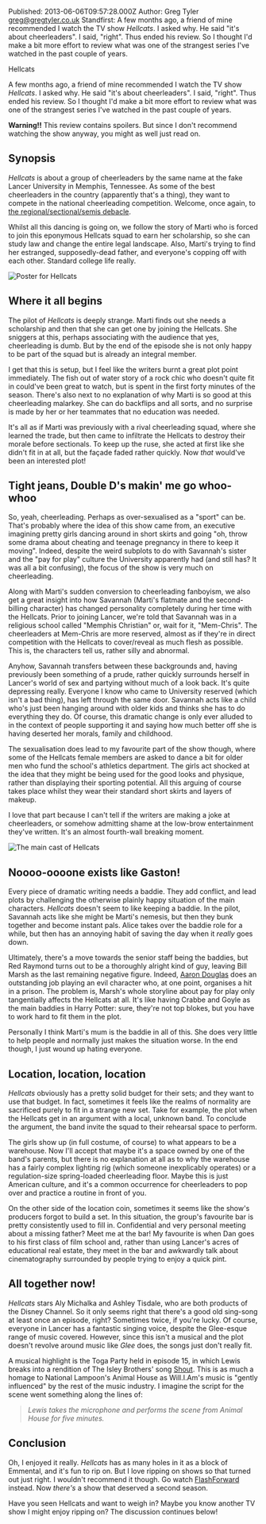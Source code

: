 Published: 2013-06-06T09:57:28.000Z
Author: Greg Tyler <greg@gregtyler.co.uk>
Standfirst: A few months ago, a friend of mine recommended I watch the TV show _Hellcats_. I asked why. He said "it's about cheerleaders". I said, "right". Thus ended his review. So I thought I'd make a bit more effort to review what was one of the strangest series I've watched in the past couple of years.

Hellcats

A few months ago, a friend of mine recommended I watch the TV show _Hellcats_. I asked why. He said "it's about cheerleaders". I said, "right". Thus ended his review. So I thought I'd make a bit more effort to review what was one of the strangest series I've watched in the past couple of years.   

**Warning!!** This review contains spoilers. But since I don't recommend watching the show anyway, you might as well just read on.

## Synopsis

_Hellcats_ is about a group of cheerleaders by the same name at the fake Lancer University in Memphis, Tennessee. As some of the best cheerleaders in the country (apparently that's a thing), they want to compete in the national cheerleading competition. Welcome, once again, to [the regional/sectional/semis debacle][1].   

Whilst all this dancing is going on, we follow the story of Marti who is forced to join this eponymous Hellcats squad to earn her scholarship, so she can study law and change the entire legal landscape. Also, Marti's trying to find her estranged, supposedly-dead father, and everyone's copping off with each other. Standard college life really.   

![Poster for Hellcats](/hellcats-poster.jpg ":right If anyone can explain that tagline to me, I'd appreciate it. Also, what's up with Marti's mouth? Who the hell okay'ed this poster?")


## Where it all begins


The pilot of _Hellcats_ is deeply strange. Marti finds out she needs a scholarship and then that she can get one by joining the Hellcats. She sniggers at this, perhaps associating with the audience that yes, cheerleading is dumb. But by the end of the episode she is not only happy to be part of the squad but is already an integral member.   

I get that this is setup, but I feel like the writers burnt a great plot point immediately. The fish out of water story of a rock chic who doesn't quite fit in could've been great to watch, but is spent in the first forty minutes of the season. There's also next to no explanation of why Marti is so good at this cheerleading malarkey. She can do backflips and all sorts, and no surprise is made by her or her teammates that no education was needed.   

It's all as if Marti was previously with a rival cheerleading squad, where she learned the trade, but then came to infiltrate the Hellcats to destroy their morale before sectionals. To keep up the ruse, she acted at first like she didn't fit in at all, but the façade faded rather quickly. Now _that_ would've been an interested plot!   


## Tight jeans, Double D's makin' me go whoo-whoo


So, yeah, cheerleading. Perhaps as over-sexualised as a "sport" can be. That's probably where the idea of this show came from, an executive imagining pretty girls dancing around in short skirts and going "oh, throw some drama about cheating and teenage pregnancy in there to keep it moving". Indeed, despite the weird subplots to do with Savannah's sister and the "pay for play" culture the University apparently had (and still has? It was all a bit confusing), the focus of the show is very much on cheerleading.   

Along with Marti's sudden conversion to cheerleading fanboyism, we also get a great insight into how Savannah (Marti's flatmate and the second-billing character) has changed personality completely during her time with the Hellcats. Prior to joining Lancer, we're told that Savannah was in a religious school called "Memphis Christian" or, wait for it, "Mem-Chris". The cheerleaders at Mem-Chris are more reserved, almost as if they're in direct competition with the Hellcats to cover/reveal as much flesh as possible. This is, the characters tell us, rather silly and abnormal.   

Anyhow, Savannah transfers between these backgrounds and, having previously been something of a prude, rather quickly surrounds herself in Lancer's world of sex and partying without much of a look back. It's quite depressing really. Everyone I know who came to University reserved (which isn't a bad thing), has left through the same door. Savannah acts like a child who's just been hanging around with older kids and thinks she has to do everything they do. Of course, this dramatic change is only ever alluded to in the context of people supporting it and saying how much better off she is having deserted her morals, family and childhood.   

The sexualisation does lead to my favourite part of the show though, where some of the Hellcats female members are asked to dance a bit for older men who fund the school's athletics department. The girls act shocked at the idea that they might be being used for the good looks and physique, rather than displaying their sporting potential. All this arguing of course takes place whilst they wear their standard short skirts and layers of makeup.   

I love that part because I can't tell if the writers are making a joke at cheerleaders, or somehow admitting shame at the low-brow entertainment they've written. It's an almost fourth-wall breaking moment.   

![The main cast of Hellcats](/hellcats-cast.jpg "Marti, Savannah, Alice and Dan. All wearing more clothes than you're used to seeing them in.")


## Noooo-oooone exists like Gaston!


Every piece of dramatic writing needs a baddie. They add conflict, and lead plots by challenging the otherwise plainly happy situation of the main characters. _Hellcats_ doesn't seem to like keeping a baddie. In the pilot, Savannah acts like she might be Marti's nemesis, but then they bunk together and become instant pals. Alice takes over the baddie role for a while, but then has an annoying habit of saving the day when it _really_ goes down.   

Ultimately, there's a move towards the senior staff being the baddies, but Red Raymond turns out to be a thoroughly alright kind of guy, leaving Bill Marsh as the last remaining negative figure. Indeed, [Aaron Douglas][4] does an outstanding job playing an evil character who, at one point, organises a hit in a prison. The problem is, Marsh's whole storyline about pay for play only tangentially affects the Hellcats at all. It's like having Crabbe and Goyle as the main baddies in Harry Potter: sure, they're not top blokes, but you have to work hard to fit them in the plot.   

Personally I think Marti's mum is the baddie in all of this. She does very little to help people and normally just makes the situation worse. In the end though, I just wound up hating everyone.   


## Location, location, location


_Hellcats_ obviously has a pretty solid budget for their sets; and they want to use that budget. In fact, sometimes it feels like the realms of normality are sacrificed purely to fit in a strange new set. Take for example, the plot when the Hellcats get in an argument with a local, unknown band. To conclude the argument, the band invite the squad to their rehearsal space to perform.   

The girls show up (in full costume, of course) to what appears to be a warehouse. Now I'll accept that maybe it's a space owned by one of the band's parents, but there is no explanation at all as to why the warehouse has a fairly complex lighting rig (which someone inexplicably operates) or a regulation-size spring-loaded cheerleading floor. Maybe this is just American culture, and it's a common occurrence for cheerleaders to pop over and practice a routine in front of you.   

On the other side of the location coin, sometimes it seems like the show's producers forgot to build a set. In this situation, the group's favourite bar is pretty consistently used to fill in. Confidential and very personal meeting about a missing father? Meet me at the bar! My favourite is when Dan goes to his first class of film school and, rather than using Lancer's acres of educational real estate, they meet in the bar and awkwardly talk about cinematography surrounded by people trying to enjoy a quick pint.   


## All together now!


_Hellcats_ stars Aly Michalka and Ashley Tisdale, who are both products of the Disney Channel. So it only seems right that there's a good old sing-song at least once an episode, right? Sometimes twice, if you're lucky. Of course, everyone in Lancer has a fantastic singing voice, despite the Glee-esque range of music covered. However, since this isn't a musical and the plot doesn't revolve around music like _Glee_ does, the songs just don't really fit.   

A musical highlight is the Toga Party held in episode 15, in which Lewis breaks into a rendition of The Isley Brothers' song [Shout][5]. This is as much a homage to National Lampoon's Animal House as Will.I.Am's music is "gently influenced" by the rest of the music industry. I imagine the script for the scene went something along the lines of:   

> _Lewis takes the microphone and performs the scene from Animal House for five minutes._


## Conclusion


Oh, I enjoyed it really. _Hellcats_ has as many holes in it as a block of Emmental, and it's fun to rip on. But I love ripping on shows so that turned out just right. I wouldn't recommend it though. Go watch [FlashForward][6] instead. Now _there's_ a show that deserved a second season.   


Have you seen Hellcats and want to weigh in? Maybe you know another TV show I might enjoy ripping on? The discussion continues below!

[1]: http://www.youtube.com/watch?v=ZQtVmGO3cu4
[2]: http://greg.wp.gregtyler.co.uk/files/2013/06/164401-11.jpg
[3]: http://greg.wp.gregtyler.co.uk/files/2013/06/Hellcats-cast.png
[4]: http://www.imdb.com/name/nm0234928/
[5]: http://www.youtube.com/watch?v=An5WJC8eJjI
[6]: http://en.wikipedia.org/wiki/FlashForward
